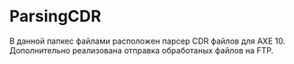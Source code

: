 # ParsingCDR
В данной папкес файлами расположен парсер CDR файлов для AXE 10.
Дополнительно реализована отправка обработаных файлов на FTP.
